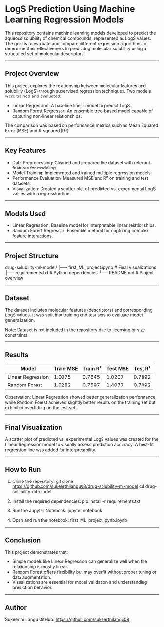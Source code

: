 # LogS Prediction Using Machine Learning Regression Models

This repository contains machine learning models developed to predict the aqueous solubility of chemical compounds, represented as LogS values. The goal is to evaluate and compare different regression algorithms to determine their effectiveness in predicting molecular solubility using a structured set of molecular descriptors.

--------------------------------------------------------------------------------

## Project Overview

This project explores the relationship between molecular features and solubility (LogS) through supervised regression techniques. Two models were trained and evaluated:

- Linear Regression: A baseline linear model to predict LogS.
- Random Forest Regressor: An ensemble tree-based model capable of capturing non-linear relationships.

The comparison was based on performance metrics such as Mean Squared Error (MSE) and R-squared (R²).

--------------------------------------------------------------------------------

## Key Features

- Data Preprocessing: Cleaned and prepared the dataset with relevant features for modeling.
- Model Training: Implemented and trained multiple regression models.
- Performance Evaluation: Measured MSE and R² on training and test datasets.
- Visualization: Created a scatter plot of predicted vs. experimental LogS values with a regression line.

--------------------------------------------------------------------------------

## Models Used

- Linear Regression: Baseline model for interpretable linear relationships.
- Random Forest Regressor: Ensemble method for capturing complex feature interactions.

--------------------------------------------------------------------------------

## Project Structure

drug-solubility-ml-model/
├── first_ML_project.ipynb  # Final visualizations
├── requirements.txt        # Python dependencies
└── README.md               # Project overview

--------------------------------------------------------------------------------

## Dataset

The dataset includes molecular features (descriptors) and corresponding LogS values. It was split into training and test sets to evaluate model generalization.

Note: Dataset is not included in the repository due to licensing or size constraints.

--------------------------------------------------------------------------------

## Results

| Model              | Train MSE | Train R² | Test MSE | Test R² |
|-------------------|-----------|----------|----------|---------|
| Linear Regression | 1.0075    | 0.7645   | 1.0207   | 0.7892  |
| Random Forest     | 1.0282    | 0.7597   | 1.4077   | 0.7092  |

Observation: Linear Regression showed better generalization performance, while Random Forest achieved slightly better results on the training set but exhibited overfitting on the test set.

--------------------------------------------------------------------------------

## Final Visualization

A scatter plot of predicted vs. experimental LogS values was created for the Linear Regression model to visually assess prediction accuracy. A best-fit regression line was added for interpretability.

--------------------------------------------------------------------------------

## How to Run

1. Clone the repository:
   git clone https://github.com/sukeerthilangu08/drug-solubility-ml-model
   cd drug-solubility-ml-model

2. Install the required dependencies:
   pip install -r requirements.txt

3. Run the Jupyter Notebook:
   jupyter notebook

4. Open and run the notebook:
   first_ML_project.ipynb.ipynb

--------------------------------------------------------------------------------

## Conclusion

This project demonstrates that:

- Simple models like Linear Regression can generalize well when the relationship is mostly linear.
- Random Forest offers flexibility but may overfit without proper tuning or data augmentation.
- Visualizations are essential for model validation and understanding prediction behavior.

--------------------------------------------------------------------------------

## Author

Sukeerthi Langu 
GitHub: https://github.com/sukeerthilangu08
